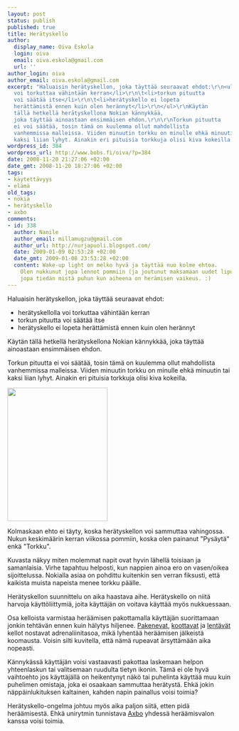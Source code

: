 ```yaml
---
layout: post
status: publish
published: true
title: Herätyskello
author:
  display_name: Oiva Eskola
  login: oiva
  email: oiva.eskola@gmail.com
  url: ''
author_login: oiva
author_email: oiva.eskola@gmail.com
excerpt: "Haluaisin herätyskellon, joka täyttää seuraavat ehdot:\r\n<ul>\r\n\t<li>herätyskellolla
  voi torkuttaa vähintään kerran</li>\r\n\t<li>torkun pituutta
  voi säätää itse</li>\r\n\t<li>herätyskello ei lopeta
  herättämistä ennen kuin olen herännyt</li>\r\n</ul>\r\nKäytän
  tällä hetkellä herätyskellona Nokian kännykkää,
  joka täyttää ainoastaan ensimmäisen ehdon.\r\n\r\nTorkun pituutta
  ei voi säätää, tosin tämä on kuulemma ollut mahdollista
  vanhemmissa malleissa. Viiden minuutin torkku on minulle ehkä minuutin tai
  kaksi liian lyhyt. Ainakin eri pituisia torkkuja olisi kiva kokeilla."
wordpress_id: 384
wordpress_url: http://www.bobs.fi/oiva/?p=384
date: 2008-11-20 21:27:06 +02:00
date_gmt: 2008-11-20 18:27:06 +02:00
tags:
- käytettävyys
- elämä
old_tags:
- nokia
- herätyskello
- axbo
comments:
- id: 338
  author: Nanile
  author_email: millamugzu@gmail.com
  author_url: http://nurjapuoli.blogspot.com/
  date: 2009-01-09 02:53:28 +02:00
  date_gmt: 2009-01-08 23:53:28 +02:00
  content: Wake-up light on melko hyvä ja täyttää nuo kolme ehtoa.
    Olen nukkunut jopa lennot pommiin (ja joutunut maksamaan uudet liput), joten mahdollisesti
    jopa tiedän mistä puhun kun aiheena on herämisen vaikeus. :)
---
```

<p>Haluaisin herätyskellon, joka täyttää seuraavat ehdot:</p>
<ul>
<li>herätyskellolla voi torkuttaa vähintään kerran</li>
<li>torkun pituutta voi säätää itse</li>
<li>herätyskello ei lopeta herättämistä ennen kuin olen herännyt</li>
</ul>
<p>Käytän tällä hetkellä herätyskellona Nokian kännykkää, joka täyttää ainoastaan ensimmäisen ehdon.</p>
<p>Torkun pituutta ei voi säätää, tosin tämä on kuulemma ollut mahdollista vanhemmissa malleissa. Viiden minuutin torkku on minulle ehkä minuutin tai kaksi liian lyhyt. Ainakin eri pituisia torkkuja olisi kiva kokeilla.<a id="more"></a><a id="more-384"></a></p>
<p><a href="{{ site.baseurl }}/images/2008/11/dsc_0031-2.jpg"><img class="alignleft size-medium wp-image-385" title="Nokia E51 herätyskello" src="{{ site.baseurl }}/images/2008/11/dsc_0031-2-225x300.jpg" alt="" width="225" height="300" /></a></p>
<p>Kolmaskaan ehto ei täyty, koska herätyskellon voi sammuttaa vahingossa. Nukun keskimäärin kerran viikossa pommiin, koska olen painanut "Pysäytä" enkä "Torkku".</p>
<p>Kuvasta näkyy miten molemmat napit ovat hyvin lähellä toisiaan ja samanlaisia. Virhe tapahtuu helposti, kun nappien ainoa ero on vasen/oikea sijoittelussa. Nokialla asiaa on pohdittu kuitenkin sen verran fiksusti, että kaikista muista napeista menee torkku päälle.</p>
<p>Herätyskellon suunnittelu on aika haastava aihe. Herätyskello on niitä harvoja käyttöliittymiä, joita käyttäjän on voitava käyttää myös nukkuessaan.</p>
<p>Osa kelloista varmistaa heräämisen pakottamalla käyttäjän suorittamaan jonkin tehtävän ennen kuin hälytys hiljenee. <a title="Mulletoi.com: pakeneva herätyskello" href="http://www.mulletoi.com/PublishedService?pageID=9&amp;itemcode=2655">Pakenevat</a>, <a title="Gizmodo: Puzzle alarm clock" href="http://gizmodo.com/gadgets/gadgets/puzzle-alarm-clock-presents-mild-challenge-wakes-you-up-157999.php">koottavat</a> ja <a title="ThinkGeek: Flying Alarm Clock" href="http://www.thinkgeek.com/homeoffice/lights/9171/">lentävät</a> kellot nostavat adrenaliinitasoa, mikä lyhentää heräämisen jälkeistä koomausta. Voisin silti kuvitella, että nämä rupeavat ärsyttämään aika nopeasti.</p>
<p>Kännykässä käyttäjän voisi vastaavasti pakottaa laskemaan helpon yhteenlaskun tai valitsemaan ruudulta tietyn ikonin. Tämä ei ole hyvä vaihtoehto jos käyttäjällä on heikentynyt näkö tai puhelinta käyttää muu kuin puhelimen omistaja, joka ei osaakaan sammuttaa herätystä. Ehkä jokin näppäinlukituksen kaltainen, kahden napin painallus voisi toimia?</p>
<p>Herätyskello-ongelma johtuu myös aika paljon siitä, etten pidä heräämisestä. Ehkä unirytmin tunnistava <a title="Pinseri: Axbo - unirytmin tunnistava herätyskello" href="http://www.pinseri.com/2008/04/27/axbo-unirytmin-huomioiva-heratyskello/">Axbo</a> yhdessä heräämisvalon kanssa voisi toimia.</p>

